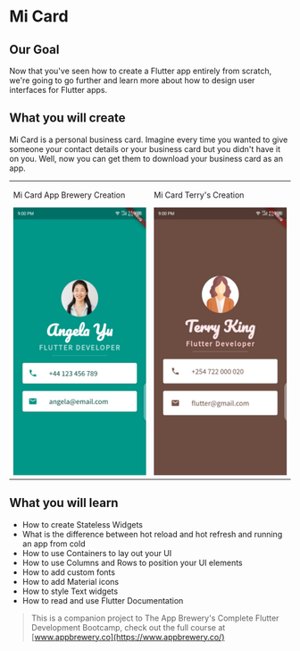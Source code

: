 # Mi Card

## Our Goal

Now that you've seen how to create a Flutter app entirely from scratch, we're going to go further and learn more about how to design user interfaces for Flutter apps.

## What you will create

Mi Card is a personal business card. Imagine every time you wanted to give someone your contact details or your business card but you didn't have it on you. Well, now you can get them to download your business card as an app.
<table><tr>
  <td> <p>Mi Card App Brewery Creation</p><img src="https://github.com/Teresia-Kirungo/mi_card_flutter/blob/master/images/angela-card.jpeg" alt="Angela-Card" style="width: 250px;"/> </td>
<td> <p>Mi Card Terry's Creation</p><img src="https://github.com/Teresia-Kirungo/mi_card_flutter/blob/master/images/Terry-Card.jpeg" alt="Terry-Card" style="width: 250px;"/> </td>
</tr></table>

## What you will learn

* How to create Stateless Widgets
* What is the difference between hot reload and hot refresh and running an app from cold
* How to use Containers to lay out your UI
* How to use Columns and Rows to position your UI elements
* How to add custom fonts
* How to add Material icons
* How to style Text widgets
* How to read and use Flutter Documentation



>This is a companion project to The App Brewery's Complete Flutter Development Bootcamp, check out the full course at [www.appbrewery.co](https://www.appbrewery.co/)
